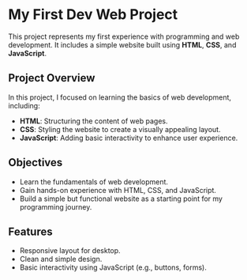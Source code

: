 # My First Dev Web Project

This project represents my first experience with programming and web development. It includes a simple website built using **HTML**, **CSS**, and **JavaScript**. 

## Project Overview

In this project, I focused on learning the basics of web development, including:

- **HTML**: Structuring the content of web pages.
- **CSS**: Styling the website to create a visually appealing layout.
- **JavaScript**: Adding basic interactivity to enhance user experience.

## Objectives

- Learn the fundamentals of web development.
- Gain hands-on experience with HTML, CSS, and JavaScript.
- Build a simple but functional website as a starting point for my programming journey.

## Features

- Responsive layout for desktop.
- Clean and simple design.
- Basic interactivity using JavaScript (e.g., buttons, forms).

